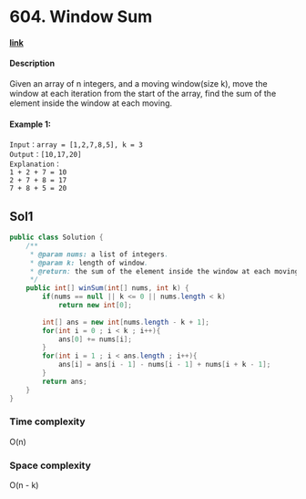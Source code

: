 # 604. Window Sum

#### [link](https://www.lintcode.com/problem/window-sum/)

#### Description
Given an array of n integers, and a moving window(size k), move the window at each iteration from the start of the array, find the sum of the element inside the window at each moving.

#### Example 1:
```
Input：array = [1,2,7,8,5], k = 3
Output：[10,17,20]
Explanation：
1 + 2 + 7 = 10
2 + 7 + 8 = 17
7 + 8 + 5 = 20
```

## Sol1
```java
public class Solution {
    /**
     * @param nums: a list of integers.
     * @param k: length of window.
     * @return: the sum of the element inside the window at each moving.
     */
    public int[] winSum(int[] nums, int k) {
        if(nums == null || k <= 0 || nums.length < k) 
            return new int[0]; 
            
        int[] ans = new int[nums.length - k + 1];
        for(int i = 0 ; i < k ; i++){
            ans[0] += nums[i];
        }
        for(int i = 1 ; i < ans.length ; i++){
            ans[i] = ans[i - 1] - nums[i - 1] + nums[i + k - 1];
        }
        return ans;
    }
}
```
### Time complexity
O(n)
### Space complexity
O(n - k)